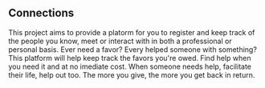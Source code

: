 ## Connections

This project aims to provide a platorm for you to register and keep track of the people you know, meet or interact with in  both a professional or personal basis. Ever need a favor? Every helped someone with something? This platform will help keep track the favors you're owed. Find help when you need it and at no imediate cost. When someone needs help, facilitate their life, help out too. The more you give, the more you get back in return.
